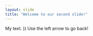 ```yaml
---
layout: slide
title: "Welcome to our second slide!"
---
```

My text. )) 
Use the left arrow to go back!
